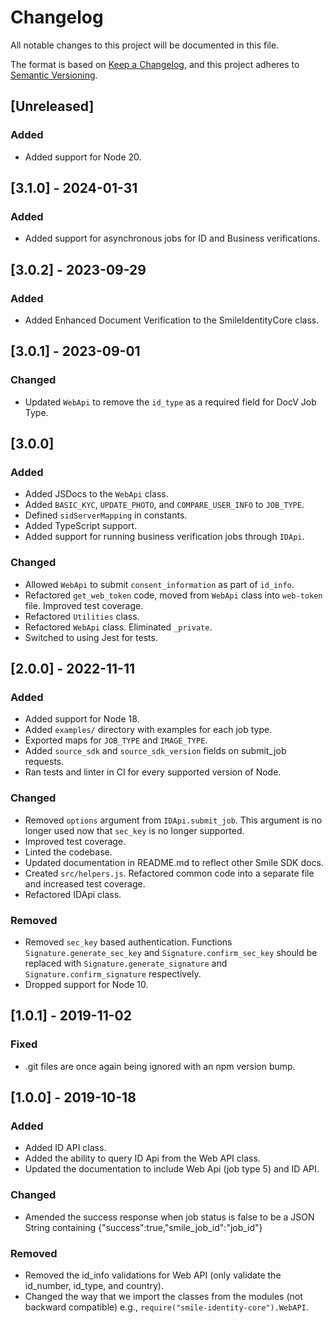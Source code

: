 # Changelog

All notable changes to this project will be documented in this file.

The format is based on [Keep a Changelog](https://keepachangelog.com/en/1.1.0/),
and this project adheres to
[Semantic Versioning](https://semver.org/spec/v2.0.0.html).

## [Unreleased]

### Added

- Added support for Node 20.

## [3.1.0] - 2024-01-31

### Added

- Added support for asynchronous jobs for ID and Business verifications.

## [3.0.2] - 2023-09-29

### Added

- Added Enhanced Document Verification to the SmileIdentityCore class.

## [3.0.1] - 2023-09-01

### Changed

- Updated `WebApi` to remove the `id_type` as a required field for DocV Job Type.

## [3.0.0]

### Added

- Added JSDocs to the `WebApi` class.
- Added `BASIC_KYC`, `UPDATE_PHOTO`, and `COMPARE_USER_INFO` to `JOB_TYPE`.
- Defined `sidServerMapping` in constants.
- Added TypeScript support.
- Added support for running business verification jobs through `IDApi`.

### Changed

- Allowed `WebApi` to submit `consent_information` as part of `id_info`.
- Refactored `get_web_token` code, moved from `WebApi` class into `web-token` file. Improved test coverage.
- Refactored `Utilities` class.
- Refactored `WebApi` class. Eliminated `_private`.
- Switched to using Jest for tests.

## [2.0.0] - 2022-11-11

### Added

- Added support for Node 18.
- Added `examples/` directory with examples for each job type.
- Exported maps for `JOB_TYPE` and `IMAGE_TYPE`.
- Added `source_sdk` and `source_sdk_version` fields on submit_job requests.
- Ran tests and linter in CI for every supported version of Node.

### Changed

- Removed `options` argument from `IDApi.submit_job`. This argument is no longer used now that `sec_key` is no longer supported.
- Improved test coverage.
- Linted the codebase.
- Updated documentation in README.md to reflect other Smile SDK docs.
- Created `src/helpers.js`. Refactored common code into a separate file and increased test coverage.
- Refactored IDApi class.

### Removed

- Removed `sec_key` based authentication. Functions `Signature.generate_sec_key` and `Signature.confirm_sec_key` should be replaced with `Signature.generate_signature` and `Signature.confirm_signature` respectively.
- Dropped support for Node 10.

## [1.0.1] - 2019-11-02

### Fixed

- .git files are once again being ignored with an npm version bump.

## [1.0.0] - 2019-10-18

### Added

- Added ID API class.
- Added the ability to query ID Api from the Web API class.
- Updated the documentation to include Web Api (job type 5) and ID API.

### Changed

- Amended the success response when job status is false to be a JSON String containing {"success":true,"smile_job_id":"job_id"}

### Removed

- Removed the id_info validations for Web API (only validate the id_number, id_type, and country).
- Changed the way that we import the classes from the modules (not backward compatible) e.g., `require("smile-identity-core").WebAPI`.
